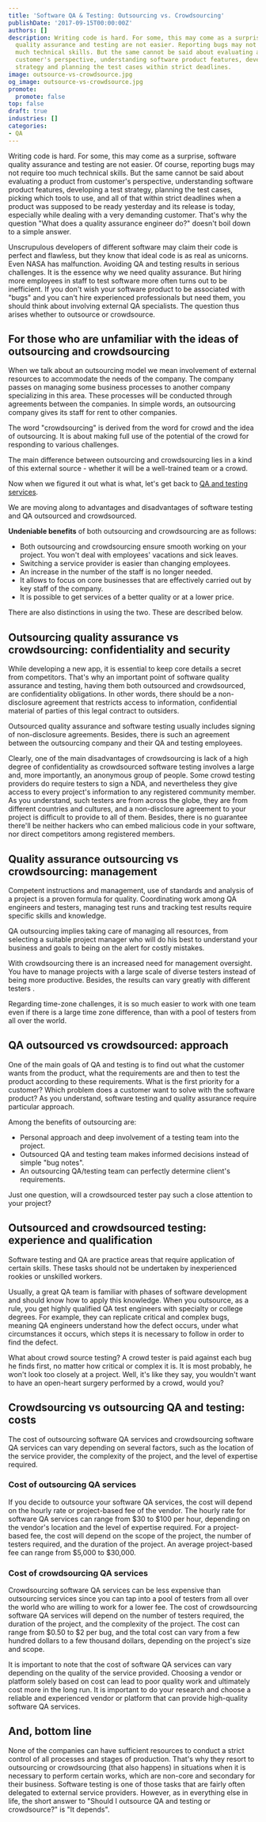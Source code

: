 ```yaml
---
title: 'Software QA & Testing: Outsourcing vs. Crowdsourcing'
publishDate: '2017-09-15T00:00:00Z'
authors: []
description: Writing code is hard. For some, this may come as a surprise, software
  quality assurance and testing are not easier. Reporting bugs may not require too
  much technical skills. But the same cannot be said about evaluating a product from
  customer's perspective, understanding software product features, developing a test
  strategy and planning the test cases within strict deadlines.
image: outsource-vs-crowdsource.jpg
og_image: outsource-vs-crowdsource.jpg
promote:
  promote: false
top: false
draft: true
industries: []
categories:
- QA
---
```

<script type="application/ld+json">
{
 "@context": "https://schema.org",
 "@type": "Article",
 "author": "Anadea",
 "name": "Software QA & Testing: Outsourcing vs. Crowdsourcing"
}
</script>

Writing code is hard. For some, this may come as a surprise, software quality assurance and testing are not easier. Of course, reporting bugs may not require too much technical skills. But the same cannot be said about evaluating a product from customer's perspective, understanding software product features, developing a test strategy, planning the test cases, picking which tools to use, and all of that within strict deadlines when a product was supposed to be ready yesterday and its release is today, especially while dealing with a very demanding customer. That's why the question "What does a quality assurance engineer do?" doesn't boil down to a simple answer.

Unscrupulous developers of different software may claim their code is perfect and flawless, but they know that ideal code is as real as unicorns. Even NASA has malfunction. Avoiding QA and testing results in serious challenges. It is the essence why we need quality assurance. But hiring more employees in staff to test software more often turns out to be inefficient. If you don't wish your software product to be associated with "bugs" and you can't hire experienced professionals but need them, you should think about involving external QA specialists. The question thus arises whether to outsource or crowdsource.

## For those who are unfamiliar with the ideas of outsourcing and crowdsourcing

When we talk about an outsourcing model we mean involvement of external resources to accommodate the needs of the company. The company passes on managing some business processes to another company specializing in this area. These processes will be conducted through agreements between the companies. In simple words, an outsourcing company gives its staff for rent to other companies.

The word "crowdsourcing" is derived from the word for crowd and the idea of outsourcing. It is about making full use of the potential of the crowd for responding to various challenges.

The main difference between outsourcing and crowdsourcing lies in a kind of this external source - whether it will be a well-trained team or a crowd.

Now when we figured it out what is what, let's get back to [QA and testing services](https://anadea.info/services/quality-assurance).

We are moving along to advantages and disadvantages of software testing and QA outsourced and crowdsourced.

**Undeniable benefits** of both outsourcing and crowdsourcing are as follows:
* Both outsourcing and crowdsourcing ensure smooth working on your project. You won't deal with employees' vacations and sick leaves.
* Switching a service provider is easier than changing employees.
* An increase in the number of the staff is no longer needed.
* It allows to focus on core businesses that are effectively carried out by key staff of the company.
* It is possible to get services of a better quality or at a lower price.

There are also distinctions in using the two. These are described below.

## Outsourcing quality assurance vs crowdsourcing: confidentiality and security

While developing a new app, it is essential to keep core details a secret from competitors. That's why an important point of software quality assurance and testing, having them both outsourced and crowdsourced, are confidentiality obligations. In other words, there should be a non-disclosure agreement that restricts access to information, confidential material of parties of this legal contract to outsiders.

Outsourced quality assurance and software testing usually includes signing of non-disclosure agreements. Besides, there is such an agreement between the outsourcing company and their QA and testing employees.

Clearly, one of the main disadvantages of crowdsourcing is lack of a high degree of confidentiality as crowdsourced software testing involves a large and, more importantly, an anonymous group of people. Some crowd testing providers do require testers to sign a NDA, and nevertheless they give access to every project's information to any registered community member. As you understand, such testers are from across the globe, they are from different countries and cultures, and a non-disclosure agreement to your project is difficult to provide to all of them. Besides, there is no guarantee there'll be neither hackers who can embed malicious code in your software, nor direct competitors among registered members.

## Quality assurance outsourcing vs crowdsourcing: management

Competent instructions and management, use of standards and analysis of a project is a proven formula for quality. Coordinating work among QA engineers and testers, managing test runs and tracking test results require specific skills and knowledge.

QA outsourcing implies taking care of managing all resources, from selecting a suitable project manager who will do his best to understand your business and goals to being on the alert for costly mistakes.

With crowdsourcing there is an increased need for management oversight. You have to manage projects with a large scale of diverse testers instead of being more productive. Besides, the results can vary greatly with different testers .

Regarding time-zone challenges, it is so much easier to work with one team even if there is a large time zone difference, than with a pool of testers from all over the world.

## QA outsourced vs crowdsourced: approach

One of the main goals of QA and testing is to find out what the customer wants from the product, what the requirements are and then to test the product according to these requirements. What is the first priority for a customer? Which problem does a customer want to solve with the software product? As you understand, software testing and quality assurance require particular approach.

Among the benefits of outsourcing are:

* Personal approach and deep involvement of a testing team into the project.
* Outsourced QA and testing team makes informed decisions instead of simple "bug notes".
* An outsourcing QA/testing team can perfectly determine client's requirements.

Just one question, will a crowdsourced tester pay such a close attention to your project?

## Outsourced and crowdsourced testing: experience and qualification

Software testing and QA are practice areas that require application of certain skills. These tasks should not be undertaken by inexperienced rookies or unskilled workers.

Usually, a great QA team is familiar with phases of software development and should know how to apply this knowledge. When you outsource, as a rule, you get highly qualified QA test engineers with specialty or college degrees. For example, they can replicate critical and complex bugs, meaning QA engineers understand how the defect occurs, under what circumstances it occurs, which steps it is necessary to follow in order to find the defect.

What about crowd source testing? A crowd tester is paid against each bug he finds first, no matter how critical or complex it is. It is most probably, he won't look too closely at a project. Well, it's like they say, you wouldn't want to have an open-heart surgery performed by a crowd, would you?

## Crowdsourcing vs outsourcing QA and testing: costs

The cost of outsourcing software QA services and crowdsourcing software QA services can vary depending on several factors, such as the location of the service provider, the complexity of the project, and the level of expertise required.

### Cost of outsourcing QA services
If you decide to outsource your software QA services, the cost will depend on the hourly rate or project-based fee of the vendor. The hourly rate for software QA services can range from $30 to $100 per hour, depending on the vendor's location and the level of expertise required. For a project-based fee, the cost will depend on the scope of the project, the number of testers required, and the duration of the project. An average project-based fee can range from $5,000 to $30,000.

### Cost of crowdsourcing QA services
Crowdsourcing software QA services can be less expensive than outsourcing services since you can tap into a pool of testers from all over the world who are willing to work for a lower fee. The cost of crowdsourcing software QA services will depend on the number of testers required, the duration of the project, and the complexity of the project. The cost can range from $0.50 to $2 per bug, and the total cost can vary from a few hundred dollars to a few thousand dollars, depending on the project's size and scope.

It is important to note that the cost of software QA services can vary depending on the quality of the service provided. Choosing a vendor or platform solely based on cost can lead to poor quality work and ultimately cost more in the long run. It is important to do your research and choose a reliable and experienced vendor or platform that can provide high-quality software QA services.

## And, bottom line

None of the companies can have sufficient resources to conduct a strict control of all processes and stages of production. That's why they resort to outsourcing or crowdsourcing (that also happens) in situations when it is necessary to perform certain works, which are non-core and secondary for their business. Software testing is one of those tasks that are fairly often delegated to external service providers. However, as in everything else in life, the short answer to "Should I outsource QA and testing or crowdsource?" is "It depends".
